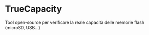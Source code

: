 # TrueCapacity
Tool open-source per verificare la reale capacità delle memorie flash (microSD, USB...)

